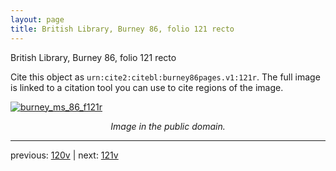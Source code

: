 ```yaml
---
layout: page
title: British Library, Burney 86, folio 121 recto
---
```


British Library, Burney 86, folio 121 recto

Cite this object as `urn:cite2:citebl:burney86pages.v1:121r`.  The full image is linked to a citation tool you can use to cite regions of the image.

[![burney_ms_86_f121r](http://www.homermultitext.org/iipsrv?IIIF=/project/homer/pyramidal/deepzoom/citebl/burney86imgs/v1/burney_ms_86_f121r.tif/full/800,/0/default.jpg)](http://www.homermultitext.org/ict2/?urn=urn:cite2:citebl:burney86imgs.v1:burney_ms_86_f121r) 

<p style="text-align: center; font-style: italic;">Image in the public domain.</p>

---

previous: [120v](../120v/) | next: [121v](../121v/)